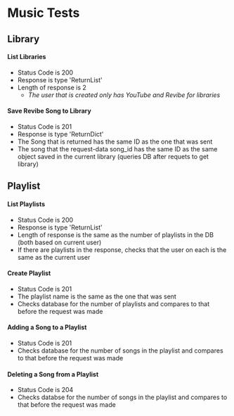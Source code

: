 # Music Tests

## Library

#### List Libraries

- Status Code is 200
- Response is type 'ReturnList'
- Length of response is 2
    - *The user that is created only has YouTube and Revibe for libraries*

#### Save Revibe Song to Library

- Status Code is 201
- Response is type 'ReturnDict'
- The Song that is returned has the same ID as the one that was sent
- The song that the request-data song_id has the same ID as the same object saved in the current library (queries DB after requets to get library)

## Playlist

#### List Playlists

- Status Code is 200
- Response is type 'ReturnList'
- Length of response is the same as the number of playlists in the DB (both based on current user)
- If there are playlists in the response, checks that the user on each is the same as the current user

#### Create Playlist

- Status Code is 201
- The playlist name is the same as the one that was sent
- Checks database for the number of playlists and compares to that before the request was made

#### Adding a Song to a Playlist

- Status Code is 201
- Checks database for the number of songs in the playlist and compares to that before the request was made

#### Deleting a Song from a Playlist

- Status Code is 204
- Checks databse for the number of songs in the playlist and compares to that before the request was made
